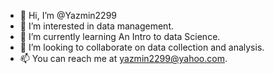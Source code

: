 - 👋 Hi, I’m @Yazmin2299
- 👀 I’m interested in data management. 
- 🌱 I’m currently learning An Intro to data Science. 
- 💞️ I’m looking to collaborate on data collection and analysis. 
- 📫 You can reach me at yazmin2299@yahoo.com.

<!---
Yazmin2299/Yazmin2299 is a ✨ special ✨ repository because its `README.md` (this file) appears on your GitHub profile.
You can click the Preview link to take a look at your changes.
--->
